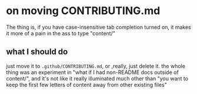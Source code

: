 # on moving CONTRIBUTING.md

The thing is, if you have case-insensitive tab completion turned on, it makes it more of a pain in the ass to type "content/"

## what I should do

just move it to `.github/CONTRIBUTING.md`, or ,really, just delete it. the whole thing was an experiment in "what if I had non-README docs outside of content/", and it's not like it really illuminated much other than "you want to keep the first few letters of content away from other existing files"
